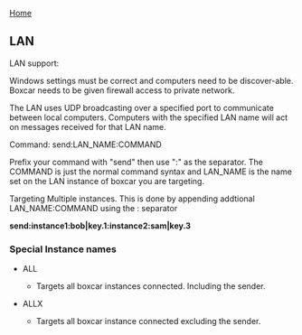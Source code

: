[Home](home)

## LAN


LAN support:


Windows settings must be correct and computers need to be discover-able.
Boxcar needs to be given firewall access to private network.

The LAN uses UDP broadcasting over a specified port to communicate between local computers. Computers with the specified LAN name will act on messages received for that LAN name.


Command:
send:LAN_NAME:COMMAND
         
Prefix your command with "send" then use ":" as the separator. 
The COMMAND is just the normal command syntax and LAN_NAME is the name set on the LAN instance of boxcar you are targeting.


Targeting Multiple instances. This is done by appending addtional LAN_NAME:COMMAND using the : separator

**send:instance1:bob|key.1:instance2:sam|key.3**

### Special Instance names

- ALL
	+ Targets all boxcar instances connected. Including the sender.
	
- ALLX
	+ Targets all boxcar instance connected excluding the sender.